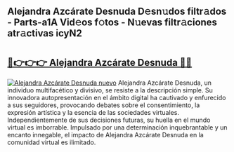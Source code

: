 ## Alejandra Azcárate Desnuda D𝚎sn𝚞dos filtr𝚊dos - Parts-a1A Vid𝚎os f𝚘tos - N𝚞evas filtr𝚊ciones atr𝚊ctivas icyN2

# <h2><a href="http://mb480t.tromn.icu/?c=Alejandra+Azc%c3%a1rate+Desnuda">🔗👉👉👉 Alejandra Azcárate Desnuda 🔗🔗</a></h2>

[![Alejandra Azcárate Desnuda nuevo](https://i.imgur.com/pEAQMta.gif)](http://mb480t.tromn.icu/?c=Alejandra+Azc%c3%a1rate+Desnuda)
Alejandra Azcárate Desnuda, un individuo multifacético y divisivo, se resiste a la descripción simple. Su innovadora autopresentación en el ámbito digital ha cautivado y enfurecido a sus seguidores, provocando debates sobre el consentimiento, la expresión artística y la esencia de las sociedades virtuales. Independientemente de sus decisiones futuras, su huella en el mundo virtual es imborrable. Impulsado por una determinación inquebrantable y un encanto innegable, el impacto de Alejandra Azcárate Desnuda en la comunidad virtual es ilimitado.
